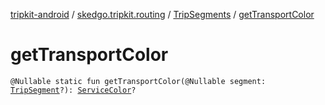 [tripkit-android](../../index.md) / [skedgo.tripkit.routing](../index.md) / [TripSegments](index.md) / [getTransportColor](./get-transport-color.md)

# getTransportColor

`@Nullable static fun getTransportColor(@Nullable segment: `[`TripSegment`](../-trip-segment/index.md)`?): `[`ServiceColor`](../-service-color/index.md)`?`